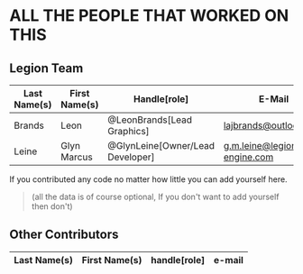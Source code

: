 # ALL THE PEOPLE THAT WORKED ON THIS

## Legion Team

| Last Name(s) | First Name(s)     | Handle[role]                           | E-Mail                            |
|--------------|-------------------|----------------------------------------|-----------------------------------|
| Brands       | Leon              | @LeonBrands[Lead Graphics]             | lajbrands@outlook.com             |
| Leine        | Glyn Marcus       | @GlynLeine[Owner/Lead Developer]       | g.m.leine@legion-engine.com       |


If you contributed any code no matter how little you can add yourself here.

>(all the data is of course optional, If you don't want to add yourself then don't)

## Other Contributors
| Last Name(s) | First Name(s)     | handle[role]                     | e-mail                            |
|--------------|-------------------|----------------------------------|-----------------------------------|
